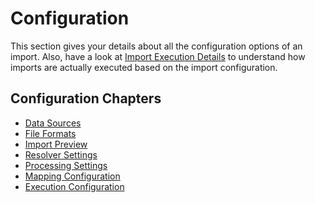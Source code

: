# Configuration

This section gives your details about all the configuration options of an import. Also, have a look 
at [Import Execution Details](../04_Import_Execution_Details.md) to understand how imports are 
actually executed based on the import configuration. 

## Configuration Chapters
- [Data Sources](./01_Data_Sources.md)
- [File Formats](./02_File_Formats.md)
- [Import Preview](./03_Import_Preview.md)
- [Resolver Settings](./04_Resolver_Settings.md)
- [Processing Settings](./05_Processing_Settings.md)
- [Mapping Configuration](./06_Mapping_Configuration/README.md)
- [Execution Configuration](./07_Execution_Configuration.md)
